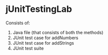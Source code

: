 # jUnitTestingLab
Consists of:
1. Java file (that consists of both the methods) 
2. JUnit test case for addNumbers 
3. JUnit test case for addStrings 
4. JUnit test suite 
